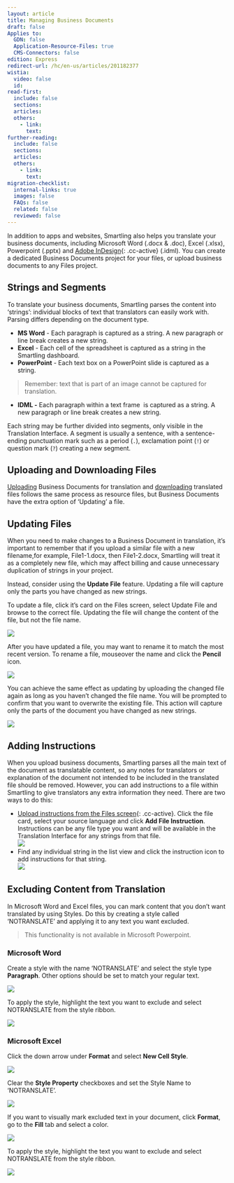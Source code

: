```yaml
---
layout: article
title: Managing Business Documents
draft: false
Applies to:
  GDN: false
  Application-Resource-Files: true
  CMS-Connectors: false
edition: Express
redirect-url: /hc/en-us/articles/201182377
wistia:
  video: false
  id:
read-first:
  include: false
  sections:
  articles:
  others:
    - link:
      text:
further-reading:
  include: false
  sections:
  articles:
  others:
    - link:
      text:
migration-checklist:
  internal-links: true
  images: false
  FAQs: false
  related: false
  reviewed: false
---
```



In addition to apps and websites, Smartling also helps you translate your business documents, including Microsoft Word (.docx & .doc), Excel (.xlsx), Powerpoint (.pptx) and [Adobe InDesign](/knowledge-base/articles/translating-adobe-indesign-files/){: .cc-active} (.idml). You can create a dedicated Business Documents project for your files, or upload business documents to any Files project.

## Strings and Segments

To translate your business documents, Smartling parses the content into ‘strings’: individual blocks of text that translators can easily work with. Parsing differs depending on the document type.

* **MS Word** - Each paragraph is captured as a string. A new paragraph or line break creates a new string.
* **Excel** - Each cell of the spreadsheet is captured as a string in the Smartling dashboard.
* **PowerPoint** - Each text box on a PowerPoint slide is captured as a string.
> Remember: text that is part of an image cannot be captured for translation.
* **IDML -** Each paragraph within a text frame &nbsp;is captured as a string. A new paragraph or line break creates a new string.


Each string may be further divided into segments, only visible in the Translation Interface. A segment is usually a sentence, with a sentence-ending punctuation mark such as a period (`.`), exclamation point (`!`) or question mark (`?`) creating a new segment.

## Uploading and Downloading Files

[Uploading](/knowledge-base/articles/upload-and-manage-files/#upload-files) Business Documents for translation and [downloading](/knowledge-base/articles/download-files/) translated files follows the same process as resource files, but Business Documents have the extra option of ‘Updating’ a file.

## Updating Files

When you need to make changes to a Business Document in translation, it’s important to remember that if you upload a similar file with a new filename,for example, File1-1.docx, then File1-2.docx, Smartling will treat it as a completely new file, which may affect billing and cause unnecessary duplication of strings in your project.

Instead, consider using the **Update File** feature. Updating a file will capture only the parts you have changed as new strings.

To update a file, click it’s card on the Files screen, select Update File and browse to the correct file. Updating the file will change the content of the file, but not the file name.

![](/uploads/versions/smartling___manage_files-1---x----868-729x---.png)

<div class="info">After you have updated a file, you may want to rename it to match the most recent version. To rename a file, mouseover the name and click the <strong>Pencil</strong> icon.</div>

![](/uploads/versions/business_documents_overview_-_google_docs---x----346-398x---.png)

You can achieve the same effect as updating by uploading the changed file again as long as you haven’t changed the file name. You will be prompted to confirm that you want to overwrite the existing file. This action will capture only the parts of the document you have changed as new strings.

![](/uploads/versions/smartling___manage_files-2---x----1552-536x---.png)

## Adding Instructions

When you upload business documents, Smartling parses all the main text of the document as translatable content, so any notes for translators or explanation of the document not intended to be included in the translated file should be removed. However, you can add instructions to a file within Smartling to give translators any extra information they need. There are two ways to do this:

* [Upload instructions from the Files screen](/knowledge-base/articles/add-translator-instructions-to-a-file/){: .cc-active}. Click the file card, select your source language and click **Add File Instruction**. Instructions can be any file type you want and will be available in the Translation Interface for any strings from that file.
  <br>![](/uploads/versions/smartling___manage_files-3---x----1348-1092x---.png)
* Find any individual string in the list view and click the instruction icon to add instructions for that string.
  <br>![](/uploads/versions/smartling___translations_management-3---x----1338-520x---.png)


## Excluding Content from Translation

In Microsoft Word and Excel files, you can mark content that you don’t want translated by using Styles. Do this by creating a style called ‘NOTRANSLATE’ and applying it to any text you want excluded.

> This functionality is not available in Microsoft Powerpoint.

### Microsoft Word

Create a style with the name ‘NOTRANSLATE’ and select the style type **Paragraph**. Other options should be set to match your regular text.

![](/uploads/versions/image---x----403-508x---.jpg)

To apply the style, highlight the text you want to exclude and select NOTRANSLATE from the style ribbon.

![](/uploads/versions/image-1---x----858-513x---.jpg)

### Microsoft Excel

Click the down arrow under **Format** and select **New Cell Style**.

![](/uploads/versions/hud_window_and_workbook1---x----1423-516x---.png)

Clear the **Style Property** checkboxes and set the Style Name to ‘NOTRANSLATE’.

![](/uploads/versions/new_cell_style_and_workbook1_and_document1_and_microsoft_word---x----412-305x---.png)

If you want to visually mark excluded text in your document, click **Format**, go to the **Fill** tab and select a color.

![](/uploads/versions/format_cells_and_new_cell_style---x----988-611x---.png)

To apply the style, highlight the text you want to exclude and select NOTRANSLATE from the style ribbon.

![](/uploads/versions/screenshot_11_2_15__1_49_pm---x----973-521x---.png)